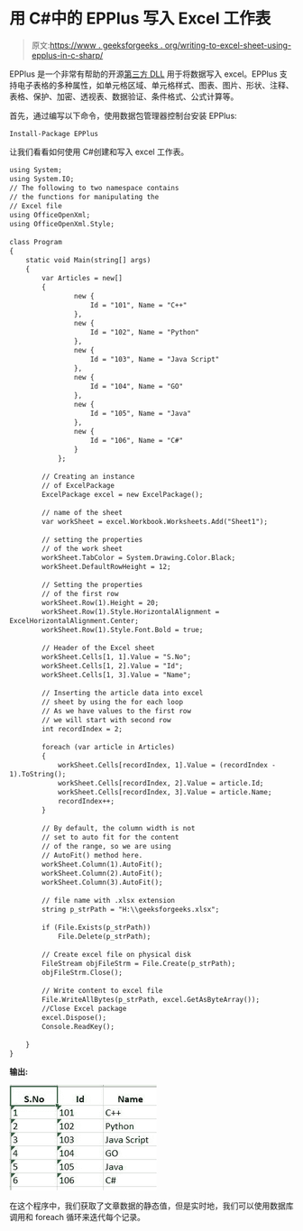 # 用 C#中的 EPPlus 写入 Excel 工作表

> 原文:[https://www . geeksforgeeks . org/writing-to-excel-sheet-using-epplus-in-c-sharp/](https://www.geeksforgeeks.org/writing-to-excel-sheet-using-epplus-in-c-sharp/)

EPPlus 是一个非常有帮助的开源[第三方 DLL](https://stackoverflow.com/questions/17364730/what-is-third-party-dll) 用于将数据写入 excel。EPPlus 支持电子表格的多种属性，如单元格区域、单元格样式、图表、图片、形状、注释、表格、保护、加密、透视表、数据验证、条件格式、公式计算等。

首先，通过编写以下命令，使用数据包管理器控制台安装 EPPlus:

```
Install-Package EPPlus 

```

让我们看看如何使用 C#创建和写入 excel 工作表。

```
using System;
using System.IO;
// The following to two namespace contains
// the functions for manipulating the
// Excel file 
using OfficeOpenXml;
using OfficeOpenXml.Style;

class Program
{
    static void Main(string[] args)
    {
        var Articles = new[]
        {
                new {
                    Id = "101", Name = "C++"
                },
                new {
                    Id = "102", Name = "Python"
                },
                new {
                    Id = "103", Name = "Java Script"
                },
                new {
                    Id = "104", Name = "GO"
                },
                new {
                    Id = "105", Name = "Java"
                },
                new {
                    Id = "106", Name = "C#"
                }
            };

        // Creating an instance
        // of ExcelPackage
        ExcelPackage excel = new ExcelPackage();

        // name of the sheet
        var workSheet = excel.Workbook.Worksheets.Add("Sheet1");

        // setting the properties
        // of the work sheet 
        workSheet.TabColor = System.Drawing.Color.Black;
        workSheet.DefaultRowHeight = 12;

        // Setting the properties
        // of the first row
        workSheet.Row(1).Height = 20;
        workSheet.Row(1).Style.HorizontalAlignment = ExcelHorizontalAlignment.Center;
        workSheet.Row(1).Style.Font.Bold = true;

        // Header of the Excel sheet
        workSheet.Cells[1, 1].Value = "S.No";
        workSheet.Cells[1, 2].Value = "Id";
        workSheet.Cells[1, 3].Value = "Name";

        // Inserting the article data into excel
        // sheet by using the for each loop
        // As we have values to the first row 
        // we will start with second row
        int recordIndex = 2;

        foreach (var article in Articles)
        {
            workSheet.Cells[recordIndex, 1].Value = (recordIndex - 1).ToString();
            workSheet.Cells[recordIndex, 2].Value = article.Id;
            workSheet.Cells[recordIndex, 3].Value = article.Name;
            recordIndex++;
        }

        // By default, the column width is not 
        // set to auto fit for the content
        // of the range, so we are using
        // AutoFit() method here. 
        workSheet.Column(1).AutoFit();
        workSheet.Column(2).AutoFit();
        workSheet.Column(3).AutoFit();

        // file name with .xlsx extension 
        string p_strPath = "H:\\geeksforgeeks.xlsx";

        if (File.Exists(p_strPath))
            File.Delete(p_strPath);

        // Create excel file on physical disk 
        FileStream objFileStrm = File.Create(p_strPath);
        objFileStrm.Close();

        // Write content to excel file 
        File.WriteAllBytes(p_strPath, excel.GetAsByteArray());
        //Close Excel package
        excel.Dispose();
        Console.ReadKey();

    }
}
```

**输出:**

![Writing in Excel File](img/263e45ae24f675b60a434b091041bba0.png)

在这个程序中，我们获取了文章数据的静态值，但是实时地，我们可以使用数据库调用和 foreach 循环来迭代每个记录。